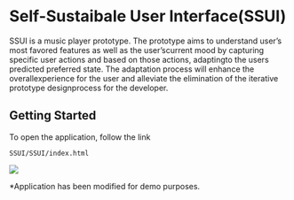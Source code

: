 
# Self-Sustaibale User Interface(SSUI)

SSUI is a music player prototype. The prototype aims to understand user’s most favored features as well as the user’scurrent mood by capturing specific user actions and based on those actions, adaptingto the users predicted preferred state. The adaptation process will enhance the overallexperience for the user and alleviate the elimination of the iterative prototype designprocess for the developer.

## Getting Started

To open the application, follow the link
```
SSUI/SSUI/index.html
```

![](http://i.imgur.com/NiKyxjL.png)

*Application has been modified for demo purposes.
